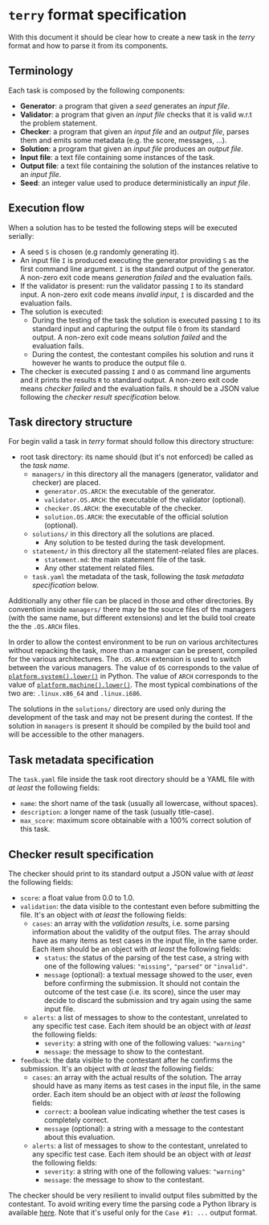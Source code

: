# `terry` format specification
With this document it should be clear how to create a new task in the _terry_ format and how to parse it from its components.

## Terminology
Each task is composed by the following components:

- **Generator**: a program that given a _seed_ generates an _input file_.
- **Validator**: a program that given an _input file_ checks that it is valid w.r.t the problem statement.
- **Checker**: a program that given an _input file_ and an _output file_, parses them and emits some metadata (e.g. the score, messages, ...).
- **Solution**: a program that given an _input file_ produces an _output file_.
- **Input file**: a text file containing some instances of the task.
- **Output file**: a text file containing the solution of the instances relative to an _input file_.
- **Seed**: an integer value used to produce deterministically an _input file_.

## Execution flow
When a solution has to be tested the following steps will be executed serially:

- A seed `S` is chosen (e.g randomly generating it).
- An input file `I` is produced executing the generator providing `S` as the first command line argument. `I` is the standard output of the generator. A non-zero exit code means _generation failed_ and the evaluation fails.
- If the validator is present: run the validator passing `I` to its standard input. A non-zero exit code means _invalid input_, `I` is discarded and the evaluation fails.
- The solution is executed:
	- During the testing of the task the solution is executed passing `I` to its standard input and capturing the output file `O` from its standard output. A non-zero exit code means _solution failed_ and the evaluation fails.
	- During the contest, the contestant compiles his solution and runs it however he wants to produce the output file `O`.
- The checker is executed passing `I` and `O` as command line arguments and it prints the results `R` to standard output. A non-zero exit code means _checker failed_ and the evaluation fails. `R` should be a JSON value following the _checker result specification_ below.

## Task directory structure
For begin valid a task in _terry_ format should follow this directory structure:

- root task directory: its name should (but it's not enforced) be called as the _task name_.
	- `managers/` in this directory all the managers (generator, validator and checker) are placed.
		- `generator.OS.ARCH`: the executable of the generator.
		- `validator.OS.ARCH`: the executable of the validator (optional).
		- `checker.OS.ARCH`: the executable of the checker.
		- `solution.OS.ARCH`: the executable of the official solution (optional).
	- `solutions/` in this directory all the solutions are placed.
		- Any solution to be tested during the task development.
	- `statement/` in this directory all the statement-related files are places.
		- `statement.md`: the main statement file of the task.
		- Any other statement related files.
	- `task.yaml` the metadata of the task, following the _task metadata specification_ below.

Additionally any other file can be placed in those and other directories. By convention inside `managers/` there may be the source files of the managers (with the same name, but different extensions) and let the build tool create the the `.OS.ARCH` files.

In order to allow the contest environment to be run on various architectures without repacking the task, more than a manager can be present, compiled for the various architectures. The `.OS.ARCH` extension is used to switch between the various managers.
The value of `OS` corresponds to the value of [`platform.system().lower()`](https://docs.python.org/3.8/library/platform.html#platform.system) in Python. The value of `ARCH` corresponds to the value of [`platform.machine().lower()`](https://docs.python.org/3.8/library/platform.html#platform.machine). The most typical combinations of the two are: `.linux.x86_64` and `.linux.i686`.

The solutions in the `solutions/` directory are used only during the development of the task and may not be present during the contest. If the solution in `managers` is present it should be compiled by the build tool and will be accessible to the other managers.

## Task metadata specification
The `task.yaml` file inside the task root directory should be a YAML file with _at least_ the following fields:

- `name`: the short name of the task (usually all lowercase, without spaces).
- `description`: a longer name of the task (usually title-case).
- `max_score`: maximum score obtainable with a 100% correct solution of this task.

## Checker result specification
The checker should print to its standard output a JSON value with _at least_ the following fields:

- `score`: a float value from 0.0 to 1.0.
- `validation`: the data visible to the contestant even before submitting the file. It's an object with _at least_ the following fields:
	- `cases`: an array with the _validation results_, i.e. some parsing information about the validity of the output files. The array should have as many items as test cases in the input file, in the same order. Each item should be an object with _at least_ the following fields:
		- `status`: the status of the parsing of the test case, a string with one of the following values: `"missing"`, `"parsed"` or `"invalid"`.
		- `message` (optional): a textual message showed to the user, even before confirming the submission. It should not contain the outcome of the test case (i.e. its score), since the user may decide to discard the submission and try again using the same input file.
	- `alerts`: a list of messages to show to the contestant, unrelated to any specific test case. Each item should be an object with _at least_ the following fields:
		- `severity`: a string with one of the following values: `"warning"`
		- `message`: the message to show to the contestant.
- `feedback`: the data visible to the contestant after he confirms the submission. It's an object with _at least_ the following fields:
	- `cases`: an array with the actual results of the solution. The array should have as many items as test cases in the input file, in the same order. Each item should be an object with _at least_ the following fields:
		- `correct`: a boolean value indicating whether the test cases is completely correct.
		- `message` (optional): a string with a message to the contestant about this evaluation.
	- `alerts`: a list of messages to show to the contestant, unrelated to any specific test case. Each item should be an object with _at least_ the following fields:
		- `severity`: a string with one of the following values: `"warning"`
		- `message`: the message to show to the contestant.

The checker should be very resilient to invalid output files submitted by the contestant. To avoid writing every time the parsing code a Python library is available [here](https://github.com/algorithm-ninja/territoriali-cli/blob/master/terry_cli/parser.py). Note that it's useful only for the `Case #1: ...` output format.
